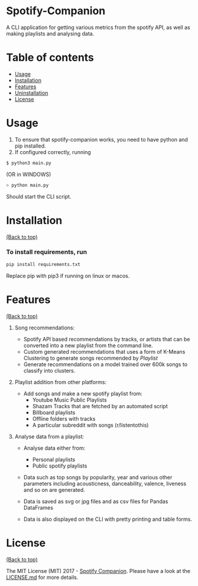 # Spotify-Companion



A CLI application for getting various metrics from the spotify API, as well as making playlists and analysing data.




# Table of contents

- [Usage](#usage)
- [Installation](#installation)
- [Features](#features)
- [Uninstallation](#uninstallation)
- [License](#license)

# Usage

1. To ensure that spotify-companion works, you need to have python and pip installed.
2. If configured correctly, running
``` bash
$ python3 main.py 
```
(OR in WINDOWS)
```bash
> python main.py 
```
Should start the CLI script.



# Installation

[(Back to top)](#table-of-contents)

### To install requirements, run

```bash
pip install requirements.txt
```
Replace pip with pip3 if running on linux or macos.






# Features

[(Back to top)](#table-of-contents)

1. Song recommendations:
	- Spotify API based recommendations by tracks, or artists that can be converted into a new playlist from the command line.
	- Custom generated recommendations that uses a form of K-Means Clustering to generate songs recommended by *Playlist*
	- Generate recommendations on a model trained over 600k songs to classify into clusters.

2. Playlist addition from other platforms:
	- Add songs and make a new spotify playlist from:
		- Youtube Music Public Playlists
		- Shazam Tracks that are fetched by an automated script
		- Billboard playlists
		- Offline folders with tracks
		- A particular subreddit with songs (r/listentothis)
	
3. Analyse data from a playlist:
	- Analyse data either from:
		- Personal playlists 
		- Public spotify playlists
	
	- Data such as top songs by popularity, year and various other parameters including acousticness, danceability, valence, liveness and so on are generated.
	- Data is saved as svg or jpg files and as csv files for Pandas DataFrames
	- Data is also displayed on the CLI with pretty printing and table forms.





# License

[(Back to top)](#table-of-contents)


The MIT License (MIT) 2017 - [Spotify Companion](https://github.com/orgs/spotify-companion/dashboard). Please have a look at the [LICENSE.md](LICENSE.md) for more details.